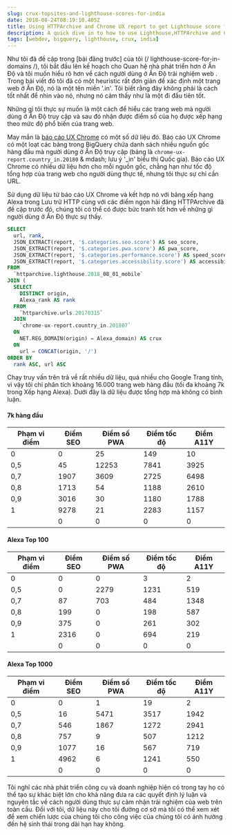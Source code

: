 ```yaml
---
slug: crux-topsites-and-lighthouse-scores-for-india
date: 2018-08-24T08:19:10.405Z
title: Using HTTPArchive and Chrome UX report to get Lighthouse score for top visited sites in India.
description: A quick dive in to how to use Lighthouse,HTTPArchive and Chrome UX report to try and understand how users in a country might experience the web.
tags: [webdev, bigquery, lighthouse, crux, india]
---
```



Như tôi đã đề cập trong [bài đăng trước] của tôi (/ lighthouse-score-for-in-domains /), tôi bắt đầu lên kế hoạch cho Quan hệ nhà phát triển hơn ở Ấn Độ và tôi muốn hiểu rõ hơn về cách người dùng ở Ấn Độ trải nghiệm web . Trong bài viết đó tôi đã có một heuristic rất đơn giản để xác định một trang web ở Ấn Độ, nó là một tên miền '.in'. Tôi biết rằng đây không phải là cách tốt nhất để nhìn vào nó, nhưng nó cảm thấy như là một đi đầu tiên tốt.

Những gì tôi thực sự muốn là một cách để hiểu các trang web mà người dùng ở Ấn Độ truy cập và sau đó nhận được điểm số của họ được xếp hạng theo mức độ phổ biến của trang web.

May mắn là [báo cáo UX Chrome](https://developers.google.com/web/tools/chrome-user-experience-report/) có một số dữ liệu đó. Báo cáo UX Chrome có một loạt các bảng trong BigQuery chứa danh sách nhiều nguồn gốc hàng đầu mà người dùng ở Ấn Độ truy cập (bảng là `chrome-ux-report.country_in.20180` & mdash; lưu ý '_in' biểu thị Quốc gia). Báo cáo UX Chrome có nhiều dữ liệu hơn cho mỗi nguồn gốc, chẳng hạn như tốc độ tổng hợp của trang web cho người dùng thực tế, nhưng tôi thực sự chỉ cần URL.

Sử dụng dữ liệu từ báo cáo UX Chrome và kết hợp nó với bảng xếp hạng Alexa trong Lưu trữ HTTP cùng với các điểm ngọn hải đăng HTTPArchive đã đề cập trước đó, chúng tôi có thể có được bức tranh tốt hơn về những gì người dùng ở Ấn Độ thực sự thấy.




```sql
SELECT
  url, rank,
  JSON_EXTRACT(report, '$.categories.seo.score') AS seo_score,
  JSON_EXTRACT(report, '$.categories.pwa.score') AS pwa_score,
  JSON_EXTRACT(report, '$.categories.performance.score') AS speed_score,
  JSON_EXTRACT(report, '$.categories.accessibility.score') AS accessibility_score
FROM
  `httparchive.lighthouse.2018_08_01_mobile`
JOIN (
  SELECT
    DISTINCT origin,
    Alexa_rank AS rank
  FROM
    `httparchive.urls.20170315`
  JOIN
    `chrome-ux-report.country_in.201807`
  ON
    NET.REG_DOMAIN(origin) = Alexa_domain) AS crux
  ON
    url = CONCAT(origin, '/')
ORDER BY
  rank ASC, url ASC
```


Chạy truy vấn trên trả về rất nhiều dữ liệu, quá nhiều cho Google Trang tính, vì vậy tôi chỉ phân tích khoảng 16.000 trang web hàng đầu (tối đa khoảng 7k trong Xếp hạng Alexa). Dưới đây là dữ liệu được tổng hợp mà không có bình luận.

#### 7k hàng đầu

<table><thead><th> Phạm vi điểm </th><th> Điểm SEO </th><th> Điểm số PWA </th><th> Điểm tốc độ </th><th> Điểm A11Y </th></thead><tbody><tr><td> 0 </td><td> 0 </td><td> 25 </td><td> 149 </td><td> 10 </td></tr><tr><td> 0,5 </td><td> 45 </td><td> 12253 </td><td> 7841 </td><td> 3925 </td></tr><tr><td> 0,7 </td><td> 1907 </td><td> 3609 </td><td> 2725 </td><td> 6498 </td></tr><tr><td> 0,8 </td><td> 1713 </td><td> 54 </td><td> 1188 </td><td> 2610 </td></tr><tr><td> 0,9 </td><td> 3016 </td><td> 30 </td><td> 1180 </td><td> 1788 </td></tr><tr><td> 1 </td><td> 9278 </td><td> 21 </td><td> 2283 </td><td> 1157 </td></tr><tr><td></td><td> 0 </td><td> 0 </td><td> 0 </td><td> 0 </td></tr></tbody></table>

#### Alexa Top 100

<table><thead><th> Phạm vi điểm </th><th> Điểm SEO </th><th> Điểm số PWA </th><th> Điểm tốc độ </th><th> Điểm A11Y </th></thead><tbody><tr><td> 0 </td><td> 0 </td><td> 0 </td><td> 3 </td><td> 2 </td></tr><tr><td> 0,5 </td><td> 0 </td><td> 2279 </td><td> 1231 </td><td> 519 </td></tr><tr><td> 0,7 </td><td> 87 </td><td> 703 </td><td> 484 </td><td> 1348 </td></tr><tr><td> 0,8 </td><td> 199 </td><td> 0 </td><td> 198 </td><td> 587 </td></tr><tr><td> 0,9 </td><td> 375 </td><td> 0 </td><td> 261 </td><td> 302 </td></tr><tr><td> 1 </td><td> 2316 </td><td> 0 </td><td> 694 </td><td> 219 </td></tr><tr><td></td><td> 0 </td><td> 0 </td><td> 0 </td><td> 0 </td></tr></tbody></table>

#### Alexa Top 1000

<table><thead><th> Phạm vi điểm </th><th> Điểm SEO </th><th> Điểm số PWA </th><th> Điểm tốc độ </th><th> Điểm A11Y </th></thead><tbody><tr><td> 0 </td><td> 0 </td><td> 1 </td><td> 19 </td><td> 2 </td></tr><tr><td> 0,5 </td><td> 16 </td><td> 5471 </td><td> 3517 </td><td> 1942 </td></tr><tr><td> 0,7 </td><td> 546 </td><td> 1867 </td><td> 1272 </td><td> 2941 </td></tr><tr><td> 0,8 </td><td> 757 </td><td> 9 </td><td> 507 </td><td> 1212 </td></tr><tr><td> 0,9 </td><td> 1077 </td><td> 16 </td><td> 567 </td><td> 719 </td></tr><tr><td> 1 </td><td> 4962 </td><td> 6 </td><td> 1241 </td><td> 550 </td></tr><tr><td></td><td> 0 </td><td> 0 </td><td> 0 </td><td> 0 </td></tr></tbody></table>

Tôi nghĩ các nhà phát triển công cụ và doanh nghiệp hiện có trong tay họ có thể tạo sự khác biệt lớn cho khả năng đưa ra các quyết định lý luận và nguyên tắc về cách người dùng thực sự cảm nhận trải nghiệm của web trên toàn cầu. Đối với tôi, dữ liệu này cho tôi đường cơ sở mà tôi có thể xem xét để xem chiến lược của chúng tôi cho công việc của chúng tôi có ảnh hưởng đến hệ sinh thái trong dài hạn hay không.